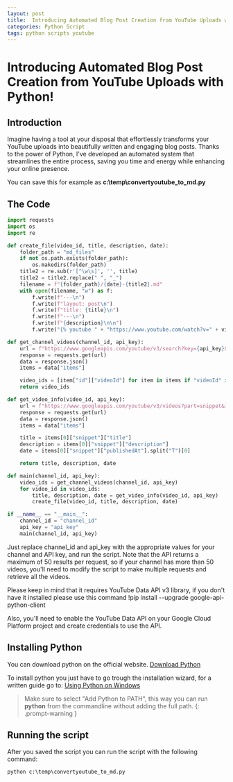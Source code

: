 ```yaml
---
layout: post
title:  Introducing Automated Blog Post Creation from YouTube Uploads with Python!
categories: Python Script
tags: python scripts youtube
---
```



#  Introducing Automated Blog Post Creation from YouTube Uploads with Python!

## Introduction

Imagine having a tool at your disposal that effortlessly transforms your YouTube uploads into beautifully written and engaging blog posts. Thanks to the power of Python, I've developed an automated system that streamlines the entire process, saving you time and energy while enhancing your online presence.

You can save this for example as **c:\temp\convertyoutube_to_md.py**

## The Code

```python
import requests
import os
import re

def create_file(video_id, title, description, date):
    folder_path = "md_files"
    if not os.path.exists(folder_path):
        os.makedirs(folder_path)
    title2 = re.sub(r'[^\w\s]', '', title)
    title2 = title2.replace(" ", "_")
    filename = f"{folder_path}/{date}-{title2}.md"
    with open(filename, "w") as f:
        f.write(f"---\n")
        f.write(f"layout: post\n")
        f.write(f"title: {title}\n")
        f.write(f"---\n")
        f.write(f"{description}\n\n")
        f.write("{% youtube " + "https://www.youtube.com/watch?v=" + video_id + " %}\n")

def get_channel_videos(channel_id, api_key):
    url = f"https://www.googleapis.com/youtube/v3/search?key={api_key}&channelId={channel_id}&part=snippet,id&order=date&maxResults=50"
    response = requests.get(url)
    data = response.json()
    items = data["items"]

    video_ids = [item["id"]["videoId"] for item in items if "videoId" in item["id"]]
    return video_ids

def get_video_info(video_id, api_key):
    url = f"https://www.googleapis.com/youtube/v3/videos?part=snippet&id={video_id}&key={api_key}"
    response = requests.get(url)
    data = response.json()
    items = data["items"]

    title = items[0]["snippet"]["title"]
    description = items[0]["snippet"]["description"]
    date = items[0]["snippet"]["publishedAt"].split("T")[0]

    return title, description, date

def main(channel_id, api_key):
    video_ids = get_channel_videos(channel_id, api_key)
    for video_id in video_ids:
        title, description, date = get_video_info(video_id, api_key)
        create_file(video_id, title, description, date)

if __name__ == "__main__":
    channel_id = "channel_id"
    api_key = "api_key"
    main(channel_id, api_key)

```

Just replace channel_id and api_key with the appropriate values for your channel and API key, and run the script. Note that the API returns a maximum of 50 results per request, so if your channel has more than 50 videos, you'll need to modify the script to make multiple requests and retrieve all the videos.

Please keep in mind that it requires YouTube Data API v3 library, if you don't have it installed please use this command !pip install --upgrade google-api-python-client

Also, you'll need to enable the YouTube Data API on your Google Cloud Platform project and create credentials to use the API.

## Installing Python

You can download python on the official website. [Download Python](https://www.python.org/downloads/)

To install python you just have to go trough the installation wizard, for a written guide go to: [Using Python on Windows](https://docs.python.org/3/using/windows.html)

>Make sure to select "Add Python to PATH", this way you can run **python** from the commandline without adding the full path.
{: .prompt-warning }

## Running the script

After you saved the script you can run the script with the following command:

```
python c:\temp\convertyoutube_to_md.py
```